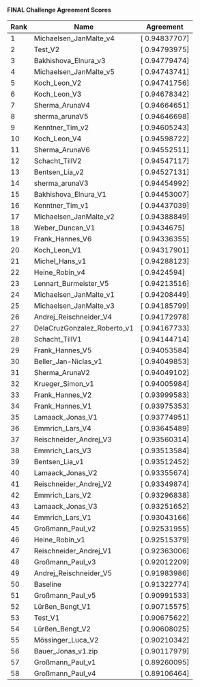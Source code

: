 **FINAL Challenge Agreement Scores**



|Rank|Name|Agreement|
|----|-----|---|
|1|Michaelsen_JanMalte_v4|[ 0.94837707]|
|2|Test_V2|[ 0.94793975]|
|3|Bakhishova_Elnura_v3|[ 0.94779474]|
|4|Michaelsen_JanMalte_v5|[ 0.94743741]|
|5|Koch_Leon_V2|[ 0.94741756]|
|6|Koch_Leon_V3|[ 0.94678342]|
|7|Sherma_ArunaV4|[ 0.94664651]|
|8|sherma_arunaV5|[ 0.94646698]|
|9|Kenntner_Tim_v2|[ 0.94605243]|
|10|Koch_Leon_V4|[ 0.94598722]|
|11|Sherma_ArunaV6|[ 0.94552511]|
|12|Schacht_TillV2|[ 0.94547117]|
|13|Bentsen_Lia_v2|[ 0.94527131]|
|14|sherma_arunaV3|[ 0.94454992]|
|15|Bakhishova_Elnura_V1|[ 0.94453007]|
|16|Kenntner_Tim_v1|[ 0.94437039]|
|17|Michaelsen_JanMalte_v2|[ 0.94388849]|
|18|Weber_Duncan_V1|[ 0.9434675]|
|19|Frank_Hannes_V6|[ 0.94336355]|
|20|Koch_Leon_V1|[ 0.94317901]|
|21|Michel_Hans_v1|[ 0.94288123]|
|22|Heine_Robin_v4|[ 0.9424594]|
|23|Lennart_Burmeister_V5|[ 0.94213516]|
|24|Michaelsen_JanMalte_v1|[ 0.94208449]|
|25|Michaelsen_JanMalte_v3|[ 0.94185799]|
|26|Andrej_Reischneider_V4|[ 0.94172978]|
|27|DelaCruzGonzalez_Roberto_v1|[ 0.94167733]|
|28|Schacht_TillV1|[ 0.94144714]|
|29|Frank_Hannes_V5|[ 0.94053584]|
|30|Beller_Jan-Niclas_v1|[ 0.94049853]|
|31|Sherma_ArunaV2|[ 0.94049102]|
|32|Krueger_Simon_v1|[ 0.94005984]|
|33|Frank_Hannes_V2|[ 0.93999583]|
|34|Frank_Hannes_V1|[ 0.93975353]|
|35|Lamaack_Jonas_V1|[ 0.93774951]|
|36|Emmrich_Lars_V4|[ 0.93645489]|
|37|Reischneider_Andrej_V3|[ 0.93560314]|
|38|Emmrich_Lars_V3|[ 0.93513584]|
|39|Bentsen_Lia_v1|[ 0.93512452]|
|40|Lamaack_Jonas_V2|[ 0.93355674]|
|41|Reischneider_Andrej_V2|[ 0.93349874]|
|42|Emmrich_Lars_V2|[ 0.93296838]|
|43|Lamaack_Jonas_V3|[ 0.93251652]|
|44|Emmrich_Lars_V1|[ 0.93043166]|
|45|Großmann_Paul_v2|[ 0.92531955]|
|46|Heine_Robin_v1|[ 0.92515379]|
|47|Reischneider_Andrej_V1|[ 0.92363006]|
|48|Großmann_Paul_v3|[ 0.92012209]|
|49|Andrej_Reischneider_V5|[ 0.91983986]|
|50|Baseline|[ 0.91322774]|
|51|Großmann_Paul_v5|[ 0.90991533]|
|52|Lürßen_Bengt_V1|[ 0.90715575]|
|53|Test_V1|[ 0.90675622]|
|54|Lürßen_Bengt_V2|[ 0.90608025]|
|55|Mössinger_Luca_V2|[ 0.90210342]|
|56|Bauer_Jonas_v1.zip|[ 0.90117979]|
|57|Großmann_Paul_v1|[ 0.89260095]|
|58|Großmann_Paul_v4|[ 0.89106464]|
